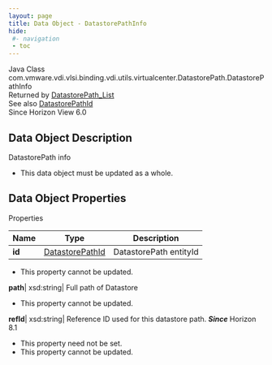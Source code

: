 ```yaml
---
layout: page
title: Data Object - DatastorePathInfo
hide:
 #- navigation
 - toc
---
```






Java Class
    com.vmware.vdi.vlsi.binding.vdi.utils.virtualcenter.DatastorePath.DatastorePathInfo  
Returned by
     [DatastorePath_List](vdi.utils.virtualcenter.DatastorePath.md#list)  
See also
     [DatastorePathId](vdi.entity.DatastorePathId.md)  
Since 
    Horizon View 6.0

## Data Object Description 

DatastorePath info 

  * This data object must be updated as a whole.



## Data Object Properties

Properties

Name |  Type |  Description   
---|---|---  
**id**| [DatastorePathId](vdi.entity.DatastorePathId.md)|  DatastorePath entityId   


* This property cannot be updated.

  
**path**|  xsd:string|  Full path of Datastore   


* This property cannot be updated.

  
**refId**|  xsd:string|  Reference ID used for this datastore path.  **_Since_** Horizon 8.1  


* This property need not be set.
* This property cannot be updated.

  
  
  

  
  

